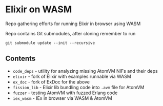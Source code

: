 # Elixir on WASM

Repo gathering efforts for running Elixir in browser using WASM

Repo contains Git submodules, after cloning remember to run

```console
git submodule update --init --recursive
```

## Contents

- `code_deps` - utility for analyzing missing AtomVM NIFs and their deps
- `elixir` - fork of Elixir with examples runnable via WASM
- `ex_doc` - fork of ExDoc for the above
- `fission_lib` - Elixir lib bundling code into `.avm` file for AtomVM
- `fuzzer` - testing AtomVM with fuzzed Erlang code
- `iex_wasm` - IEx in browser via WASM & AtomVM
